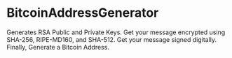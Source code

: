 # BitcoinAddressGenerator
Generates RSA Public and Private Keys.
Get your message encrypted using SHA-256, RIPE-MD160, and SHA-512.
Get your message signed digitally.
Finally, Generate a Bitcoin Address.
